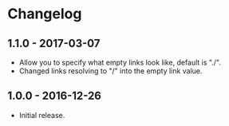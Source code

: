 Changelog
=========


1.1.0 - 2017-03-07
------------------

* Allow you to specify what empty links look like, default is "./".
* Changed links resolving to "/" into the empty link value.


1.0.0 - 2016-12-26
------------------

* Initial release.
